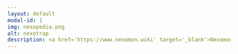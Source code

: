 ```yaml
---
layout: default
modal-id: 1
img: nexopedia.png
alt: nexotrap
description: <a href='https://www.nexomon.wiki' target='_blank'>Nexomon.wiki</a> is the fan-made wiki site for Vewo Interactive's Nexomon Extinction game. Here, you can find hundreds of pieces of information regarding the game.
---
```

